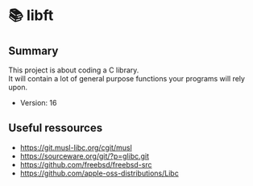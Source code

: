 # :books: libft

## Summary

This project is about coding a C library.  
It will contain a lot of general purpose functions your programs will rely upon.  
- Version: 16

## Useful ressources

- https://git.musl-libc.org/cgit/musl
- https://sourceware.org/git/?p=glibc.git
- https://github.com/freebsd/freebsd-src
- https://github.com/apple-oss-distributions/Libc
